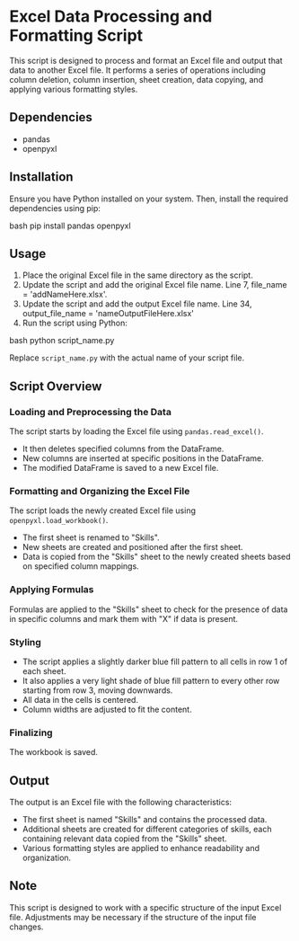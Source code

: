 # Excel Data Processing and Formatting Script

This script is designed to process and format an Excel file and output that data to another Excel file. It performs a series of operations including column deletion, column insertion, sheet creation, data copying, and applying various formatting styles.

## Dependencies

- pandas
- openpyxl

## Installation

Ensure you have Python installed on your system. Then, install the required dependencies using pip:

bash pip install pandas openpyxl


## Usage

1. Place the original Excel file in the same directory as the script.
2. Update the script and add the original Excel file name. Line 7, file_name = 'addNameHere.xlsx'.
3. Update the script and add the output Excel file name. Line 34, output_file_name = 'nameOutputFileHere.xlsx'
4. Run the script using Python:

bash python script_name.py


Replace `script_name.py` with the actual name of your script file.

## Script Overview

### Loading and Preprocessing the Data

The script starts by loading the Excel file using `pandas.read_excel()`.

- It then deletes specified columns from the DataFrame.
- New columns are inserted at specific positions in the DataFrame.
- The modified DataFrame is saved to a new Excel file.

### Formatting and Organizing the Excel File

The script loads the newly created Excel file using `openpyxl.load_workbook()`.

- The first sheet is renamed to "Skills".
- New sheets are created and positioned after the first sheet.
- Data is copied from the "Skills" sheet to the newly created sheets based on specified column mappings.

### Applying Formulas

Formulas are applied to the "Skills" sheet to check for the presence of data in specific columns and mark them with "X" if data is present.

### Styling

- The script applies a slightly darker blue fill pattern to all cells in row 1 of each sheet.
- It also applies a very light shade of blue fill pattern to every other row starting from row 3, moving downwards.
- All data in the cells is centered.
- Column widths are adjusted to fit the content.

### Finalizing

The workbook is saved.

## Output

The output is an Excel file with the following characteristics:

- The first sheet is named "Skills" and contains the processed data.
- Additional sheets are created for different categories of skills, each containing relevant data copied from the "Skills" sheet.
- Various formatting styles are applied to enhance readability and organization.

## Note

This script is designed to work with a specific structure of the input Excel file. Adjustments may be necessary if the structure of the input file changes.
